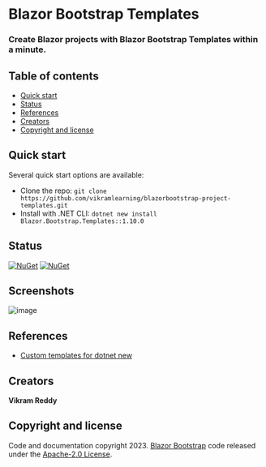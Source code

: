 # Blazor Bootstrap Templates

### Create Blazor projects with Blazor Bootstrap Templates within a minute.

## Table of contents

- [Quick start](#quick-start)
- [Status](#status)
- [References](#references)
- [Creators](#creators)
- [Copyright and license](#copyright-and-license)

## Quick start

Several quick start options are available:

- Clone the repo: `git clone https://github.com/vikramlearning/blazorbootstrap-project-templates.git`
- Install with .NET CLI: `dotnet new install Blazor.Bootstrap.Templates::1.10.0` 

## Status

[![NuGet](https://img.shields.io/nuget/vpre/blazor.bootstrap.templates)](https://www.nuget.org/packages/blazor.bootstrap.templates/absoluteLatest)
[![NuGet](https://img.shields.io/nuget/dt/blazor.bootstrap.templates.svg)](https://www.nuget.org/packages/blazor.bootstrap.templates/absoluteLatest)

## Screenshots

![image](https://user-images.githubusercontent.com/2337067/233800604-43986ae7-27dd-4f17-9af6-c2f1a6f07097.png)

## References

- [Custom templates for dotnet new](https://learn.microsoft.com/en-us/dotnet/core/tools/custom-templates)

## Creators

**Vikram Reddy**

## Copyright and license

Code and documentation copyright 2023. [Blazor Bootstrap](https://getblazorbootstrap.com/) code released under the [Apache-2.0 License](https://github.com/vikramlearning/blazorbootstrap-project-templates/blob/master/LICENSE.txt).

